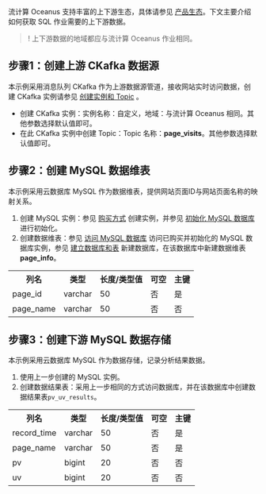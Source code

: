 流计算 Oceanus 支持丰富的上下游生态，具体请参见 [产品生态]()。下文主要介绍如何获取 SQL 作业需要的上下游数据。
> ! 上下游数据的地域都应与流计算 Oceanus 作业相同。

## 步骤1：创建上游 CKafka 数据源
本示例采用消息队列 CKafka 作为上游数据源管道，接收网站实时访问数据，创建 CKafka 实例请参见 [创建实例和 Topic](https://cloud.tencent.com/document/product/597/30931) 。

- 创建 CKafka 实例：实例名称：自定义，地域：与流计算 Oceanus 相同。其他参数选择默认值即可。
- 在此 CKafka 实例中创建 Topic：Topic 名称：**page_visits**。其他参数选择默认值即可。

## 步骤2：创建 MySQL 数据维表

本示例采用云数据库 MySQL 作为数据维表，提供网站页面ID与网站页面名称的映射关系。

1. 创建 MySQL 实例：参见 [购买方式](https://cloud.tencent.com/document/product/236/5160) 创建实例，并参见 [初始化 MySQL 数据库](https://cloud.tencent.com/document/product/236/3128) 进行初始化。
2. 创建数据维表：参见 [访问 MySQL 数据库](https://cloud.tencent.com/document/product/236/3130) 访问已购买并初始化的 MySQL 数据库实例，参见 [建立数据库和表](https://cloud.tencent.com/document/product/236/8465) 新建数据库，在该数据库中新建数据维表**page_info**。
<table>
 <tr>
  <th>列名</th>
	<th>类型</th>
	<th>长度/类型值</th>
	<th>可空</th>
	<th>主键</th>
 </tr>
<tr>
 <td>page_id</td>
<td> varchar</td>
<td> 50</td>
<td> 否</td>
<td> 是</td>
</tr>
<tr>
 <td>page_name</td>
<td> varchar</td>
<td> 50</td>
<td> 否</td>
<td> 否</td>
</tr>
</table>

## 步骤3：创建下游 MySQL 数据存储
本示例采用云数据库 MySQL 作为数据存储，记录分析结果数据。
1. 使用上一步创建的 MySQL 实例。
2. 创建数据结果表：采用上一步相同的方式访问数据库，并在该数据库中创建数据结果表`pv_uv_results`。
<table>
 <tr>
  <th>列名</th>
	<th>类型</th>
	<th>长度/类型值</th>
	<th>可空</th>
	<th>主键</th>
 </tr>
<tr>
 <td>record_time</td>
<td> varchar</td>
<td> 50</td>
<td> 否</td>
<td> 是</td>
</tr>
<tr>
 <td>page_name</td>
<td> varchar</td>
<td> 50</td>
<td> 否</td>
<td> 是</td>
</tr>
<tr>
 <td>pv</td>
<td> bigint</td>
<td> 20</td>
<td> 否</td>
<td> 否</td>
</tr>
<tr>
 <td>uv</td>
<td> bigint</td>
<td> 20</td>
<td> 否</td>
<td> 否</td>
</tr>
</table>
